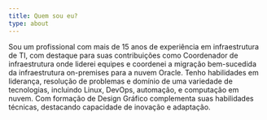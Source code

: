 ```yaml
---
title: Quem sou eu?
type: about
---
```


Sou um profissional com mais de 15 anos de experiência em infraestrutura de TI, com destaque para suas contribuições como Coordenador de infraestrutura onde liderei equipes e coordenei a migração bem-sucedida da infraestrutura on-premises para a nuvem Oracle. Tenho habilidades em liderança, resolução de problemas e domínio de uma variedade de tecnologias, incluindo Linux, DevOps, automação, e computação em nuvem. Com formação de Design Gráfico complementa suas habilidades técnicas, destacando capacidade de inovação e adaptação.